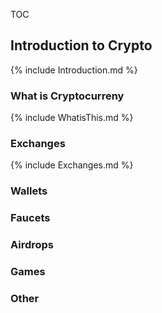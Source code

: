 TOC

## Introduction to Crypto

{% include Introduction.md %}

### What is Cryptocurreny

{% include WhatisThis.md %}

### Exchanges

{% include Exchanges.md %}

### Wallets


### Faucets

### Airdrops

### Games


### Other

